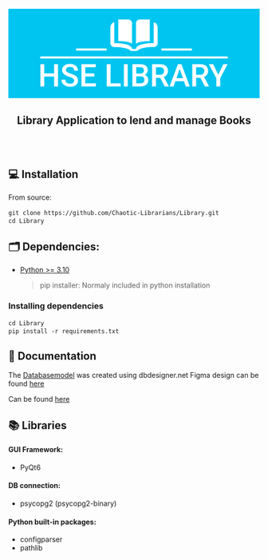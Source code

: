 <p align="center">
    <img src="src/assets/Logo/hse-library-logo-smaller.png" alt="HSE LIBRARY">
    <h2 align="center">Library Application to lend and manage Books</h2>
</p>

<br></br>

## :computer: Installation

From source:
```
git clone https://github.com/Chaotic-Librarians/Library.git
cd Library
```
## :card_index_dividers: Dependencies:

- [Python >= 3.10](https://www.python.org/downloads/)
    > pip installer: Normaly included in python installation
### Installing dependencies
```
cd Library
pip install -r requirements.txt
```
## :page_with_curl: Documentation

The [Databasemodel] was created using dbdesigner.net
Figma design can be found [here]

Can be found [here](Documentation)

## :books: Libraries
#### GUI Framework:
 - PyQt6

#### DB connection:
 - psycopg2 (psycopg2-binary)

#### Python built-in packages:
 - configparser
 - pathlib

[//]: # 
   [Databasemodel]: <https://sqlspy.io/import_db_designer/newone=>
   [here]: <https://www.figma.com/file/WDUvHBhv6LMjt7FrcCiUHU/Design-Library?t=hBZbcGuOz585cVKC-1>
